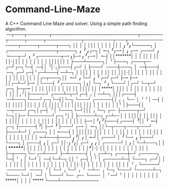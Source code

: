 # Command-Line-Maze
A C++ Command Line Maze and solver. Using a simple path finding algorithm. 
╶─┬───┬───────┬───────────────────────────┬───────┬─────┬─────┬───────────┬─────────┬───┬───────────────┬─────┬─────┬───┐
**│***│       │                           │  *****│*****│*****│           │         │   │            ***│  ***│*****│   │
╷*╵*╷*└─────┐ │ ┌───────────────┬─────┐ ╷ ╵ ╷*┌─┐*│*╶─┐*╵*┌─╴*│ ╷ ┌─╴ ┌───┘ ╷ ╶───┬─┘ ╷ ╵ ┌───────┬─╴*╷*├─╴*╷*╵*┌─╴*│ ╶─┤
│***│*******│ │ │               │*****│ │   │*│ │*│·**│***│***│ │ │   │     │     │   │   │       │***│*│***│***│***│   │
├───┴─────┐*│ ╵ ├───┐ ┌───┬─╴ ┌─┘*┌─┐*└─┤ ╶─┤*│ ╵*│·╷*├───┤*┌─┘ │ ├───┘ ╶───┼───┐ │ ╶─┼───┤ ╶─┐ ┌─┘*┌─┤*╵*┌─┴───┤*╶─┴─┐ │
│*********│*│   │   │ │   │   │***│ │***│   │*│***│·│*│   │*│   │ │         │***│ │   │   │   │ │***│ │***│     │*****│ │
│*┌─┬───┐*│*│ ╶─┘ ╷ └─┘ ╷ ╵ ┌─┘*┌─┘ ├─╴*├─╴ │*│*┌─┴─┘*├─╴ │*└───┤ ╵ ┌─────┐ │*╷*│ └─┐ ╵ ╷ └───┘ │*┌─┘ └─┬─┘ ┌─┐ ├─┬─╴*│ │
│*│ │***│*│*│     │     │   │***│   │***│   │*│*│*****│   │*****│   │*****│ │*│*│   │   │       │*│     │   │ │ │ │***│ │
│*│ │*╷*╵*│*├─────┘ ┌───┴─┬─┘*┌─┤ ╷ │*╶─┴─┐ │*│*│*┌───┤ ╶─┴───┐*└───┘*┌─┐*└─┤*│*└─┐ └───┘ ┌─────┤*│ ╷ ╷ └─╴ │ ╵ ╵ │*╶─┤ │
│*│ │*│***│*│       │*****│***│ │ │ │*****│ │*│*│*│   │       │*******│ │***│*│***│       │*****│*│ │ │     │     │***│ │
│*╵ │*├───┤*│ ╶─┬───┘*┌─┐*│*┌─┤ ╵ │ └───┐*└─┘*│*│*│ ╷ └─┐ ┌─╴ ├─────┬─┘ └─┐*│*├─╴*└───────┘*┌─┐*╵*│ │ ├─────┴─┐ ┌─┴─╴*│ │
│***│*│***│*│   │*****│ │*│*│ │   │     │*****│*│*│ │   │ │   │     │     │*│*│  ***********│ │***│ │ │       │ │*****│ │
├─╴*│*╵*╷*╵*├───┤*┌───┤ ╵*│*│ ╵ ╶─┤ ┌─┐ ├─────┤*╵*│ ├─╴ ╵ ├───┘ ┌─╴ │ ╶─┐ │*│*└─┬───┬───┬───┘ ├───┴─┘ │ ┌───┐ │ │*╶───┤ │
│***│***│***│***│*│   │***│*│     │ │ │ │     │***│ │     │     │   │   │ │*│·**│***│   │     │       │ │   │ │ │*****│ │
│*╶─┴───┼───┘*╷*╵*│ ╷ │*╶─┘*│ ┌───┘ │ ╵ └─╴ ╷ ├───┘ └───┐ │ ┌───┤ ╷ │ ┌─┘ │*│·╷*╵*╷*│ ┌─┘ ╷ ╷ │ ┌─────┘ │ ╷ │ └─┴───┐*│ │
│*******│  ***│***│ │ │*****│ │     │       │ │         │ │ │   │ │ │ │   │*│·│**·│*│ │   │ │ │ │       │ │ │       │*│ │
├─┬───┐*└─╴*┌─┴───┘ ├─┴─────┤ │ ╷ ┌─┴─┐ ┌───┼─┘ ┌─────┐ └─┤ ╵ ╷ │ └─┘ │ ╶─┤*└─┴─┐·│*│ ╵ ┌─┤ │ ╵ │ ┌─────┴─┤ └───┐ ┌─┘*│ │
│ │   │*****│       │       │ │ │ │   │ │   │   │     │   │   │ │     │   │*****│·│*│   │ │ │   │ │       │     │ │***│ │
│ ╵ ╷ └─────┘ ╶─────┘ ╶───┐ ╵ │ └─┘ ╷ └─┘ ╷ ╵ ╶─┴─╴ ╷ └─┐ └───┘ └─────┴─┐ └───╴*└─┘*│ ╶─┘ │ └───┘ └─╴ ┌─╴ └───╴ │ ╵*╶─┘ ╵
│   │                     │   │     │     │         │   │               │      *****│     │           │         │  ***** 
└───┴────────────
